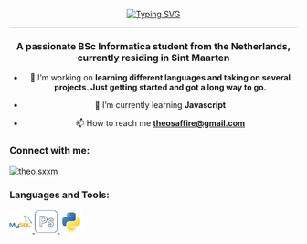 <div align="center">
  
<a href="https://git.io/typing-svg"><img src="https://readme-typing-svg.herokuapp.com?font=Sofia&size=36&pause=400&color=86AF80&background=D5FFC300&multiline=true&repeat=false&width=1000&height=100&lines=__%CF%86(%EF%BC%8E%EF%BC%8E*)+.+.+.++++welcome+welcome;I'm+Theonica+Pauletta+a.k.a+Theoneandonly707+....%CF%86(%E3%83%BB%E2%88%80%E3%83%BB*)" alt="Typing SVG" /></a>
<hr>
<h3 align="center">A passionate BSc Informatica student from the Netherlands, currently residing in Sint Maarten</h3>

- 🔭 I’m working on **learning different languages and taking on several projects. Just getting started and got a long way to go.**

- 🌱 I’m currently learning **Javascript**

- 📫 How to reach me **theosaffire@gmail.com**

<h3 align="left">Connect with me:</h3>
<p align="left">
<a href="https://instagram.com/theo.sxxm" target="blank"><img align="center" src="https://raw.githubusercontent.com/rahuldkjain/github-profile-readme-generator/master/src/images/icons/Social/instagram.svg" alt="theo.sxxm" height="30" width="40" /></a>
</p>

<h3 align="left">Languages and Tools:</h3>
<p align="left"> <a href="https://www.mysql.com/" target="_blank" rel="noreferrer"> <img src="https://raw.githubusercontent.com/devicons/devicon/master/icons/mysql/mysql-original-wordmark.svg" alt="mysql" width="40" height="40"/> </a> <a href="https://www.photoshop.com/en" target="_blank" rel="noreferrer"> <img src="https://raw.githubusercontent.com/devicons/devicon/master/icons/photoshop/photoshop-line.svg" alt="photoshop" width="40" height="40"/> </a> <a href="https://www.python.org" target="_blank" rel="noreferrer"> <img src="https://raw.githubusercontent.com/devicons/devicon/master/icons/python/python-original.svg" alt="python" width="40" height="40"/> </a> </p>

</div>
